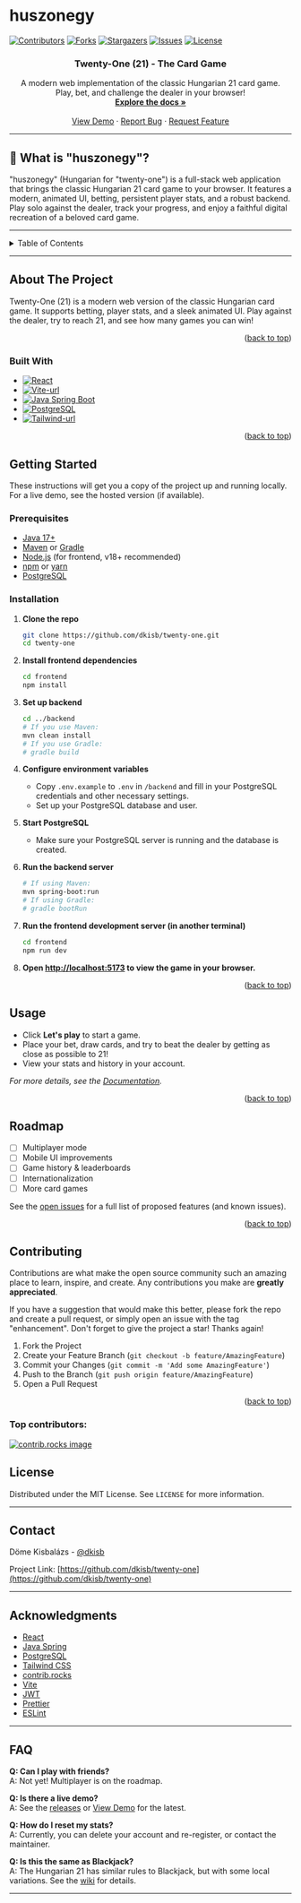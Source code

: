 # huszonegy

<a id="readme-top"></a>

<!-- PROJECT SHIELDS -->

[![Contributors][contributors-shield]][contributors-url]
[![Forks][forks-shield]][forks-url]
[![Stargazers][stars-shield]][stars-url]
[![Issues][issues-shield]][issues-url]
[![License][license-shield]][license-url]

<h3 align="center">Twenty-One (21) - The Card Game</h3>

<p align="center">
  A modern web implementation of the classic Hungarian 21 card game.<br>
  Play, bet, and challenge the dealer in your browser!
  <br />
  <a href="https://github.com/dkisb/twenty-one"><strong>Explore the docs »</strong></a>
  <br />
  <br />
  <a href="https://github.com/dkisb/twenty-one">View Demo</a>
  &middot;
  <a href="https://github.com/dkisb/twenty-one/issues/new?labels=bug&template=bug-report---.md">Report Bug</a>
  &middot;
  <a href="https://github.com/dkisb/twenty-one/issues/new?labels=enhancement&template=feature-request---.md">Request Feature</a>
</p>

---

## 🎲 What is "huszonegy"?

"huszonegy" (Hungarian for "twenty-one") is a full-stack web application that brings the classic Hungarian 21 card game to your browser. It features a modern, animated UI, betting, persistent player stats, and a robust backend. Play solo against the dealer, track your progress, and enjoy a faithful digital recreation of a beloved card game.

---

<details>
  <summary>Table of Contents</summary>
  <ol>
    <li>
      <a href="#about-the-project">About The Project</a>
      <ul>
        <li><a href="#features">Features</a></li>
        <li><a href="#built-with">Built With</a></li>
      </ul>
    </li>
    <li>
      <a href="#getting-started">Getting Started</a>
      <ul>
        <li><a href="#prerequisites">Prerequisites</a></li>
        <li><a href="#installation">Installation</a></li>
        <li><a href="#configuration">Configuration</a></li>
      </ul>
    </li>
    <li><a href="#usage">Usage</a></li>
    <li><a href="#game-rules">Game Rules</a></li>
    <li><a href="#roadmap">Roadmap</a></li>
    <li><a href="#contributing">Contributing</a></li>
    <li><a href="#license">License</a></li>
    <li><a href="#contact">Contact</a></li>
    <li><a href="#acknowledgments">Acknowledgments</a></li>
    <li><a href="#faq">FAQ</a></li>
  </ol>
</details>

---

## About The Project


Twenty-One (21) is a modern web version of the classic Hungarian card game. It supports betting, player stats, and a sleek animated UI. Play against the dealer, try to reach 21, and see how many games you can win!

<p align="right">(<a href="#readme-top">back to top</a>)</p>

### Built With

- [![React][React.js]][React-url]
- [![Vite-url][Vite.js]][Vite-url]
- [![Java Spring Boot][Spring]][Spring-url]
- [![PostgreSQL][PostgreSQL]][Postgres-url]
- [![Tailwind-url][Tailwind.js]][Tailwind-url]

<p align="right">(<a href="#readme-top">back to top</a>)</p>

<!-- GETTING STARTED -->

## Getting Started

These instructions will get you a copy of the project up and running locally. For a live demo, see the hosted version (if available).

### Prerequisites

- [Java 17+](https://adoptopenjdk.net/)
- [Maven](https://maven.apache.org/) or [Gradle](https://gradle.org/)
- [Node.js](https://nodejs.org/) (for frontend, v18+ recommended)
- [npm](https://www.npmjs.com/) or [yarn](https://yarnpkg.com/)
- [PostgreSQL](https://www.postgresql.org/)

### Installation

1. **Clone the repo**
   ```sh
   git clone https://github.com/dkisb/twenty-one.git
   cd twenty-one
   ```
2. **Install frontend dependencies**
   ```sh
   cd frontend
   npm install
   ```
3. **Set up backend**
   ```sh
   cd ../backend
   # If you use Maven:
   mvn clean install
   # If you use Gradle:
   # gradle build
   ```
4. **Configure environment variables**

   - Copy `.env.example` to `.env` in `/backend` and fill in your PostgreSQL credentials and other necessary settings.
   - Set up your PostgreSQL database and user.

5. **Start PostgreSQL**

   - Make sure your PostgreSQL server is running and the database is created.

6. **Run the backend server**
   ```sh
   # If using Maven:
   mvn spring-boot:run
   # If using Gradle:
   # gradle bootRun
   ```
7. **Run the frontend development server (in another terminal)**
   ```sh
   cd frontend
   npm run dev
   ```
8. **Open [http://localhost:5173](http://localhost:5173) to view the game in your browser.**

<p align="right">(<a href="#readme-top">back to top</a>)</p>

<!-- USAGE EXAMPLES -->

## Usage

- Click **Let's play** to start a game.
- Place your bet, draw cards, and try to beat the dealer by getting as close as possible to 21!
- View your stats and history in your account.

_For more details, see the [Documentation](https://github.com/dkisb/twenty-one/wiki)._

<p align="right">(<a href="#readme-top">back to top</a>)</p>

<!-- ROADMAP -->

## Roadmap

- [ ] Multiplayer mode
- [ ] Mobile UI improvements
- [ ] Game history & leaderboards
- [ ] Internationalization
- [ ] More card games

See the [open issues](https://github.com/dkisb/twenty-one/issues) for a full list of proposed features (and known issues).

<p align="right">(<a href="#readme-top">back to top</a>)</p>

<!-- CONTRIBUTING -->

## Contributing

Contributions are what make the open source community such an amazing place to learn, inspire, and create. Any contributions you make are **greatly appreciated**.

If you have a suggestion that would make this better, please fork the repo and create a pull request, or simply open an issue with the tag "enhancement".
Don't forget to give the project a star! Thanks again!

1. Fork the Project
2. Create your Feature Branch (`git checkout -b feature/AmazingFeature`)
3. Commit your Changes (`git commit -m 'Add some AmazingFeature'`)
4. Push to the Branch (`git push origin feature/AmazingFeature`)
5. Open a Pull Request

<p align="right">(<a href="#readme-top">back to top</a>)</p>

### Top contributors:

<a href="https://github.com/dkisb/twenty-one/graphs/contributors">
  <img src="https://contrib.rocks/image?repo=dkisb/twenty-one" alt="contrib.rocks image" />
</a>

<!-- LICENSE -->

## License

Distributed under the MIT License. See `LICENSE` for more information.

---

## Contact

Döme Kisbalázs - [@dkisb](https://github.com/dkisb)

Project Link: [https://github.com/dkisb/twenty-one](https://github.com/dkisb/twenty-one)

---

## Acknowledgments

- [React](https://reactjs.org/)
- [Java Spring](https://spring.io/)
- [PostgreSQL](https://www.postgresql.org/)
- [Tailwind CSS](https://tailwindcss.com/)
- [contrib.rocks](https://contrib.rocks)
- [Vite](https://vitejs.dev/)
- [JWT](https://jwt.io/)
- [Prettier](https://prettier.io/)
- [ESLint](https://eslint.org/)

---

## FAQ

**Q: Can I play with friends?**  
A: Not yet! Multiplayer is on the roadmap.

**Q: Is there a live demo?**  
A: See the [releases](https://github.com/dkisb/twenty-one/releases) or [View Demo](https://github.com/dkisb/twenty-one) for the latest.

**Q: How do I reset my stats?**  
A: Currently, you can delete your account and re-register, or contact the maintainer.

**Q: Is this the same as Blackjack?**  
A: The Hungarian 21 has similar rules to Blackjack, but with some local variations. See the [wiki](https://github.com/dkisb/twenty-one/wiki/Game-Rules) for details.

---

<!-- MARKDOWN LINKS & IMAGES -->

[contributors-shield]: https://img.shields.io/github/contributors/dkisb/twenty-one.svg?style=for-the-badge
[contributors-url]: https://github.com/dkisb/twenty-one/graphs/contributors
[forks-shield]: https://img.shields.io/github/forks/dkisb/twenty-one.svg?style=for-the-badge
[forks-url]: https://github.com/dkisb/twenty-one/network/members
[stars-shield]: https://img.shields.io/github/stars/dkisb/twenty-one.svg?style=for-the-badge
[stars-url]: https://github.com/dkisb/twenty-one/stargazers
[issues-shield]: https://img.shields.io/github/issues/dkisb/twenty-one.svg?style=for-the-badge
[issues-url]: https://github.com/dkisb/twenty-one/issues
[license-shield]: https://img.shields.io/github/license/dkisb/twenty-one.svg?style=for-the-badge
[license-url]: https://github.com/dkisb/twenty-one/blob/main/LICENSE
[product-screenshot]: public/screenshot.png
[React.js]: https://img.shields.io/badge/React-20232A?style=for-the-badge&logo=react&logoColor=61DAFB
[React-url]: https://react.dev/
[Vite.js]: https://img.shields.io/badge/Vite-646CFF?style=for-the-badge&logo=vite&logoColor=FFD62E
[Vite-url]: https://vitejs.dev/
[Spring]: https://img.shields.io/badge/Spring%20Boot-6DB33F?style=for-the-badge&logo=springboot&logoColor=white
[Spring-url]: https://spring.io/projects/spring-boot
[PostgreSQL]: https://img.shields.io/badge/PostgreSQL-4169E1?style=for-the-badge&logo=postgresql&logoColor=white
[Postgres-url]: https://www.postgresql.org/
[Tailwind.js]: https://img.shields.io/badge/Tailwind_CSS-38BDF8?style=for-the-badge&logo=tailwindcss&logoColor=white
[Tailwind-url]: https://tailwindcss.com/
